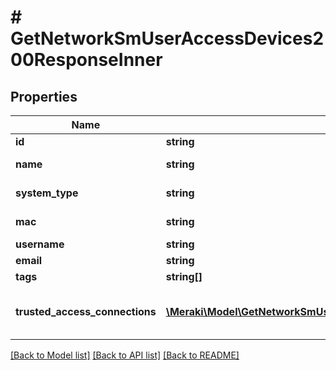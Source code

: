 # # GetNetworkSmUserAccessDevices200ResponseInner

## Properties

Name | Type | Description | Notes
------------ | ------------- | ------------- | -------------
**id** | **string** | device ID | [optional]
**name** | **string** | device name | [optional]
**system_type** | **string** | system type | [optional]
**mac** | **string** | mac address | [optional]
**username** | **string** | username | [optional]
**email** | **string** | user email | [optional]
**tags** | **string[]** | device tags | [optional]
**trusted_access_connections** | [**\Meraki\Model\GetNetworkSmUserAccessDevices200ResponseInnerTrustedAccessConnectionsInner[]**](GetNetworkSmUserAccessDevices200ResponseInnerTrustedAccessConnectionsInner.md) | Array of trusted access configs | [optional]

[[Back to Model list]](../../README.md#models) [[Back to API list]](../../README.md#endpoints) [[Back to README]](../../README.md)
